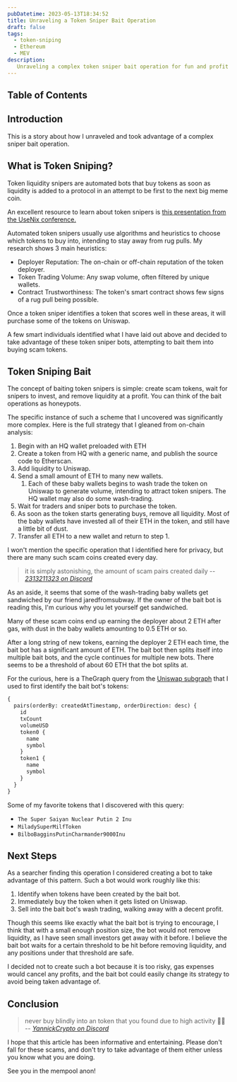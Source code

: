 ```yaml
---
pubDatetime: 2023-05-13T18:34:52
title: Unraveling a Token Sniper Bait Operation
draft: false
tags:
  - token-sniping
  - Ethereum
  - MEV
description:
   Unraveling a complex token sniper bait operation for fun and profit
---
```


## Table of Contents

## Introduction
This is a story about how I unraveled and took advantage of a complex sniper bait operation.

## What is Token Sniping?
Token liquidity snipers are automated bots that buy tokens as soon as liquidity is added to a protocol in an attempt to be first to the next big meme coin. 

An excellent resource to learn about token snipers is [this presentation from the UseNix conference.](https://www.usenix.org/conference/usenixsecurity23/presentation/cernera)

Automated token snipers usually use algorithms and heuristics to choose which tokens to buy into, intending to stay away from rug pulls. My research shows 3 main heuristics:
 - Deployer Reputation: The on-chain or off-chain reputation of the token deployer.
 - Token Trading Volume: Any swap volume, often filtered by unique wallets.
 - Contract Trustworthiness: The token's smart contract shows few signs of a rug pull being possible.

Once a token sniper identifies a token that scores well in these areas, it will purchase some of the tokens on Uniswap.

A few smart individuals identified what I have laid out above and decided to take advantage of these token sniper bots, attempting to bait them into buying scam tokens.

## Token Sniping Bait
The concept of baiting token snipers is simple: create scam tokens, wait for snipers to invest, and remove liquidity at a profit. You can think of the bait operations as honeypots.

The specific instance of such a scheme that I uncovered was significantly more complex. Here is the full strategy that I gleaned from on-chain analysis:
1. Begin with an HQ wallet preloaded with ETH
2. Create a token from HQ with a generic name, and publish the source code to Etherscan.
3. Add liquidity to Uniswap.
4. Send a small amount of ETH to many new wallets.
   1. Each of these baby wallets begins to wash trade the token on Uniswap to generate volume, intending to attract token snipers. The HQ wallet may also do some wash-trading.
5. Wait for traders and sniper bots to purchase the token.
6. As soon as the token starts generating buys, remove all liquidity. Most of the baby wallets have invested all of their ETH in the token, and still have a little bit of dust.
7. Transfer all ETH to a new wallet and return to step 1.

I won't mention the specific operation that I identified here for privacy, but there are many such scam coins created every day. 
> it is simply astonishing, the amount of scam pairs created daily
> -- <cite>[2313211323 on Discord](https://discordapp.com/users/810561526880272404)</cite>

As an aside, it seems that some of the wash-trading baby wallets get sandwiched by our friend jaredfromsubway. If the owner of the bait bot is reading this, I'm curious why you let yourself get sandwiched.

Many of these scam coins end up earning the deployer about 2 ETH after gas, with dust in the baby wallets amounting to 0.5 ETH or so. 

After a long string of new tokens, earning the deployer 2 ETH each time, the bait bot has a significant amount of ETH. The bait bot then splits itself into multiple bait bots, and the cycle continues for multiple new bots. There seems to be a threshold of about 60 ETH that the bot splits at. 

For the curious, here is a TheGraph query from the [Uniswap subgraph](https://thegraph.com/hosted-service/subgraph/uniswap/uniswap-v2) that I used to first identify the bait bot's tokens:
```graphql
{
  pairs(orderBy: createdAtTimestamp, orderDirection: desc) {
    id
    txCount
    volumeUSD
    token0 {
      name
      symbol
    }
    token1 {
      name
      symbol
    }
  }
}
```

Some of my favorite tokens that I discovered with this query: 
- `The Super Saiyan Nuclear Putin 2 Inu`
- `MiladySuperMilfToken`
- `BilboBagginsPutinCharmander9000Inu`

## Next Steps
As a searcher finding this operation I considered creating a bot to take advantage of this pattern.
Such a bot would work roughly like this:
1. Identify when tokens have been created by the bait bot.
2. Immediately buy the token when it gets listed on Uniswap.
3. Sell into the bait bot's wash trading, walking away with a decent profit.

Though this seems like exactly what the bait bot is trying to encourage, I think that with a small enough position size, the bot would not remove liquidity, as I have seen small investors get away with it before. I believe the bait bot waits for a certain threshold to be hit before removing liquidity, and any positions under that threshold are safe.

I decided not to create such a bot because it is too risky, gas expenses would cancel any profits, and the bait bot could easily change its strategy to avoid being taken advantage of.

## Conclusion
> never buy blindly into an token that you found due to high activity 🤷‍♂️
> -- <cite>[YannickCrypto on Discord](https://discordapp.com/users/300535608722325505)</cite>

I hope that this article has been informative and entertaining. Please don't fall for these scams, and don't try to take advantage of them either unless you know what you are doing.

See you in the mempool anon!
